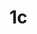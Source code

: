 # 1c
<!DOCTYPE html>
<html lang="en">
<head>
    <meta charset="UTF-8">
    <meta http-equiv="X-UA-Compatible" content="IE=edge">
    <meta name="viewport" content="width=device-width, initial-scale=1.0">
    <title>Document</title>
</head>
<body>
   
   
   
   <img src="6b(1).jpeg" alt=""><br>
   <img src="6b(2).jpeg" alt=""><br>
   <img src="6b(3).jpeg" alt=""><br>
   <img src="6b(4).jpeg" alt=""><br>

  
   
   
  
 
  
 
   

   
   
   
   
    
   
</body>
</html>
